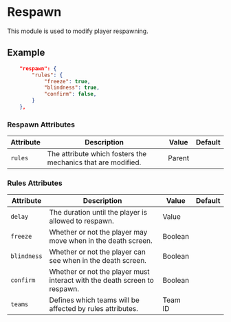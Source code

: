 # Respawn

This module is used to modify player respawning.

## Example

```json
	"respawn": {
		"rules": {
			"freeze": true,
			"blindness": true,
			"confirm": false,
		}
	},
```

### Respawn Attributes

| Attribute | Description                                                           | Value    | Default |
|-----------|-----------------------------------------------------------------------|----------|---------|
| `rules`   | The attribute which fosters the mechanics that are modified. | Parent    |      |


### Rules Attributes

| Attribute | Description                                                           | Value    | Default |
|-----------|-----------------------------------------------------------------------|----------|---------|
| `delay`   | The duration until the player is allowed to respawn. | Value    |      |
| `freeze`   | Whether or not the player may move when in the death screen. | Boolean     |      |
| `blindness`  | Whether or not the player can see when in the death screen.  | Boolean     |           |
| `confirm`  | Whether or not the player must interact with the death screen to respawn.  | Boolean     |           |
| `teams`  | Defines which teams will be affected by rules attributes.  | Team ID     |           |
